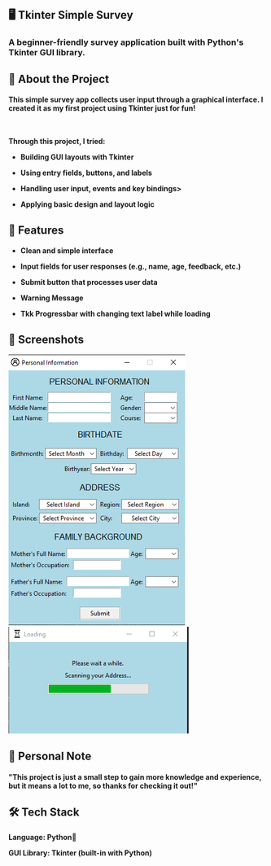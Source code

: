 ## 🖥️ Tkinter Simple Survey
<h3>A beginner-friendly survey application built with Python's Tkinter GUI library.</h3>

## 📌 About the Project
<h4>
This simple survey app collects user input through a graphical interface. I created it as my first project using Tkinter just for fun!
  
<br></br>
Through this project, I tried:

- Building GUI layouts with Tkinter

- Using entry fields, buttons, and labels

- Handling user input, events and key bindings>

- Applying basic design and layout logic
</h4>

## 🎯 Features
<h4>
  
- Clean and simple interface

- Input fields for user responses (e.g., name, age, feedback, etc.)

- Submit button that processes user data

- Warning Message

- Tkk Progressbar with changing text label while loading</h4>

## 📸 Screenshots
![App Screenshot](tkinter-screenshot.png)
![App Screenshot](tkinter-screenshot2.png)

## 📝 Personal Note
<h4>"This project is just a small step to gain more knowledge and experience, but it means a lot to me, so thanks for checking it out!"</h4>


## 🛠️ Tech Stack
<h4>
Language: Python🐍

GUI Library: Tkinter (built-in with Python)
</h4>
